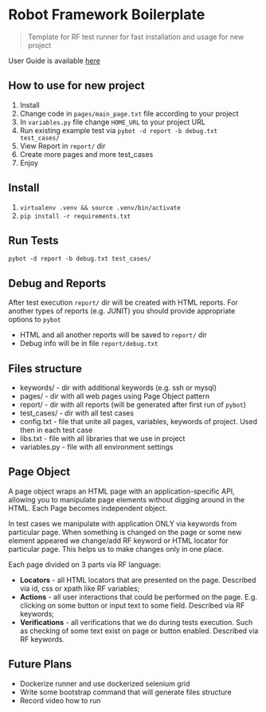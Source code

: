 # Robot Framework Boilerplate

> Template for RF test runner for fast installation and usage for new project

User Guide is available [here](http://robotframework.org/robotframework/2.8.6/RobotFrameworkUserGuide.html)

## How to use for new project

1. Install
2. Change code in `pages/main_page.txt` file according to your project
3. In `variables.py` file change `HOME_URL` to your project URL
4. Run existing example test via `pybot -d report -b debug.txt test_cases/`
5. View Report in `report/` dir
6. Create more pages and more test_cases
7. Enjoy

## Install

1. `virtualenv .venv && source .venv/bin/activate`
2. `pip install -r requirements.txt`

## Run Tests
`pybot -d report -b debug.txt test_cases/`

## Debug and Reports 

After test execution `report/` dir will be created with HTML reports. For another types of reports (e.g. JUNIT) you should provide appropriate options to `pybot`

- HTML and all another reports will be saved to `report/` dir
- Debug info will be in file `report/debug.txt`

## Files structure

* keywords/ - dir with additional keywords (e.g. ssh or mysql)
* pages/ - dir with all web pages using Page Object pattern
* report/ - dir with all reports (will be generated after first run of `pybot`)
* test_cases/ - dir with all test cases
* config.txt - file that unite all pages, variables, keywords of project. Used then in each test case
* libs.txt - file with all libraries that we use in project
* variables.py - file with all environment settings

## Page Object

A page object wraps an HTML page with an application-specific API, allowing you to manipulate page elements without digging around in the HTML. Each Page becomes independent object.

In test cases we manipulate with application ONLY via keywords from particular page. When something is changed on the page or some new element appeared we change/add RF keyword or HTML locator for particular page. This helps us to make changes only in one place.

Each page divided on 3 parts via RF language:

- **Locators** - all HTML locators that are presented on the page. Described via id, css or xpath like RF variables;
- **Actions** - all user interactions that could be performed on the page. E.g. clicking on some button or input text to some field. Described via RF keywords;
- **Verifications** - all verifications that we do during tests execution. Such as checking of some text exist on page or button enabled. Described via RF keywords.

## Future Plans

- Dockerize runner and use dockerized selenium grid
- Write some bootstrap command that will generate files structure
- Record video how to run


